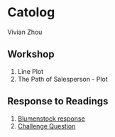 # Catolog

Vivian Zhou

## Workshop

1. Line Plot
2. The Path of Salesperson - Plot

## Response to Readings

1. [Blumenstock response](https://github.com/Vivian-Zhou-1027/workshop1/blob/master/blumenstock.md)
2. [Challenge Question](https://github.com/Vivian-Zhou-1027/workshop1/blob/master/Challenge_Question.png)
